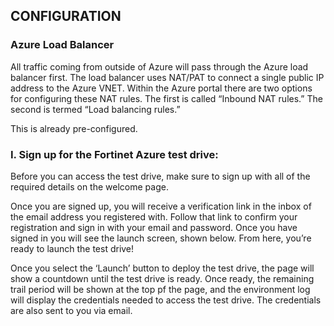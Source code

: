 ## CONFIGURATION 
### Azure Load Balancer
All traffic coming from outside of Azure will pass through the Azure load balancer first. The load balancer uses NAT/PAT to connect a single public IP address to the Azure VNET. Within the Azure portal there are two options for configuring these NAT rules. The first is called “Inbound NAT rules.” The second is termed “Load balancing rules.”

This is already pre-configured.

### I. Sign up for the Fortinet Azure test drive:
Before you can access the test drive, make sure to sign up with all of the required details on the welcome page.

Once you are signed up, you will receive a verification link in the inbox of the email address you registered with. Follow that link to confirm your registration and sign in with your email and password. Once you have signed in you will see the launch screen, shown below. From here, you’re ready to launch the test drive!

Once you select the ‘Launch’ button to deploy the test drive, the page will show a countdown until the test drive is ready. Once ready, the remaining trail period will be shown at the top pf the page, and the environment log will display the credentials needed to access the test drive. The credentials are also sent to you via email.
